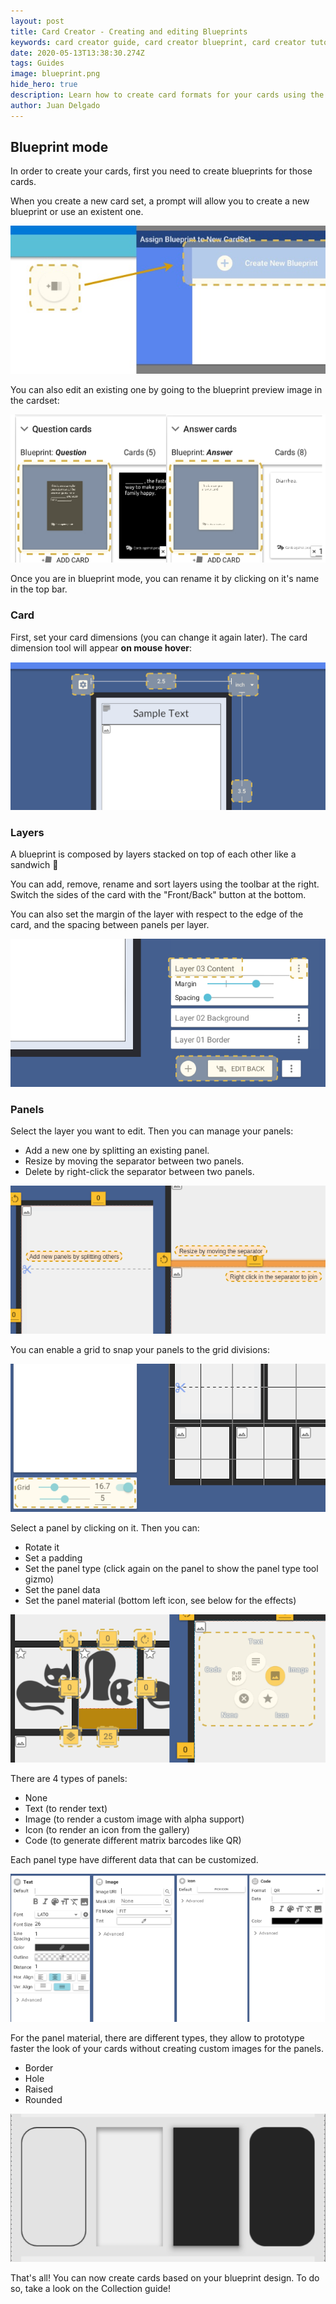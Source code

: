 ```yaml
---
layout: post
title: Card Creator - Creating and editing Blueprints
keywords: card creator guide, card creator blueprint, card creator tutorial
date: 2020-05-13T13:38:30.274Z
tags: Guides
image: blueprint.png
hide_hero: true
description: Learn how to create card formats for your cards using the Blueprint tools.
author: Juan Delgado
---
```


## Blueprint mode

In order to create your cards, first you need to create blueprints for those cards.

When you create a new card set, a prompt will allow you to create a new blueprint or use an existent one.

![](/img/upload/bp_1.jpg)

You can also edit an existing one by going to the blueprint preview image in the cardset:

![](/img/upload/bp_2.png)

Once you are in blueprint mode, you can rename it by clicking on it's name in the top bar.

### Card

First, set your card dimensions (you can change it again later). The card dimension tool will appear **on mouse hover**:

![](/img/upload/bp_3.png)

### Layers

A blueprint is composed by layers stacked on top of each other like a sandwich 🥪

You can add, remove, rename and sort layers using the toolbar at the right. Switch the sides of the card with the "Front/Back" button at the bottom.

You can also set the margin of the layer with respect to the edge of the card, and the spacing between panels per layer.

![](/img/upload/bp_4.png)

### Panels

Select the layer you want to edit. Then you can manage your panels:

* Add a new one by splitting an existing panel.
* Resize by moving the separator between two panels.
* Delete by right-click the separator between two panels.

![](/img/upload/bp_5.png)

You can enable a grid to snap your panels to the grid divisions:

![](/img/upload/bp_6.png)

Select a panel by clicking on it. Then you can:

* Rotate it
* Set a padding
* Set the panel type (click again on the panel to show the panel type tool gizmo)
* Set the panel data
* Set the panel material (bottom left icon, see below for the effects)

![](/img/upload/bp_7.png)

There are 4 types of panels:

* None
* Text (to render text)
* Image (to render a custom image with alpha support)
* Icon (to render an icon from the gallery)
* Code (to generate different matrix barcodes like QR)

Each panel type have different data that can be customized.

![](/img/upload/bp_8.png)

For the panel material, there are different types, they allow to prototype faster the look of your cards without creating custom images for the panels.

* Border
* Hole
* Raised
* Rounded

![](/img/upload/bp_9.png)

That's all! You can now create cards based on your blueprint design. To do so, take a look on the   Collection guide!